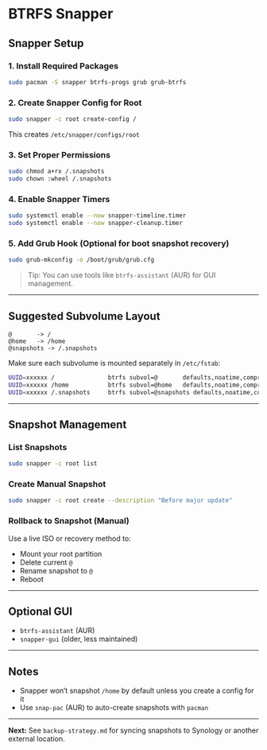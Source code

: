 # BTRFS Snapper 

## Snapper Setup 

### 1. Install Required Packages
```bash
sudo pacman -S snapper btrfs-progs grub grub-btrfs
```

### 2. Create Snapper Config for Root
```bash
sudo snapper -c root create-config /
```
This creates `/etc/snapper/configs/root`

### 3. Set Proper Permissions
```bash
sudo chmod a+rx /.snapshots
sudo chown :wheel /.snapshots
```

### 4. Enable Snapper Timers
```bash
sudo systemctl enable --now snapper-timeline.timer
sudo systemctl enable --now snapper-cleanup.timer
```

### 5. Add Grub Hook (Optional for boot snapshot recovery)
```bash
sudo grub-mkconfig -o /boot/grub/grub.cfg
```

> Tip: You can use tools like `btrfs-assistant` (AUR) for GUI management.

---

## Suggested Subvolume Layout
```
@       -> /
@home   -> /home
@snapshots -> /.snapshots
```

Make sure each subvolume is mounted separately in `/etc/fstab`:
```bash
UUID=xxxxxx /               btrfs subvol=@       defaults,noatime,compress=zstd 0 1
UUID=xxxxxx /home           btrfs subvol=@home   defaults,noatime,compress=zstd 0 2
UUID=xxxxxx /.snapshots     btrfs subvol=@snapshots defaults,noatime,compress=zstd 0 2
```

---

## Snapshot Management

### List Snapshots
```bash
sudo snapper -c root list
```

### Create Manual Snapshot
```bash
sudo snapper -c root create --description "Before major update"
```

### Rollback to Snapshot (Manual)
Use a live ISO or recovery method to:
- Mount your root partition
- Delete current `@`
- Rename snapshot to `@`
- Reboot

---

## Optional GUI
- `btrfs-assistant` (AUR)
- `snapper-gui` (older, less maintained)

---

## Notes
- Snapper won’t snapshot `/home` by default unless you create a config for it
- Use `snap-pac` (AUR) to auto-create snapshots with `pacman`

---

**Next:** See `backup-strategy.md` for syncing snapshots to Synology or another external location.

